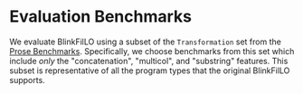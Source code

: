 # Evaluation Benchmarks

We evaluate BlinkFilLO using a subset of the `Transformation` set from the [Prose Benchmarks](git@github.com:microsoft/prose-benchmarks.git). Specifically, we choose benchmarks from this set which include *only* the "concatenation", "multicol", and "substring" features. This subset is representative of all the program types that the original BlinkFilLO supports. 

